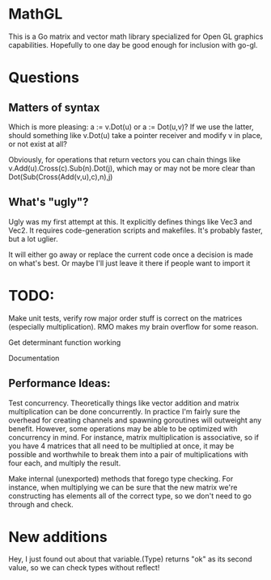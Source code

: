 MathGL
======

This is a Go matrix and vector math library specialized for Open GL graphics capabilities. Hopefully to one day be good enough for inclusion with go-gl.

# Questions

## Matters of syntax

Which is more pleasing: a := v.Dot(u) or a := Dot(u,v)? If we use the latter, should something like v.Dot(u) take a pointer receiver and modify v in place, or not exist at all?

Obviously, for operations that return vectors you can chain things like v.Add(u).Cross(c).Sub(n).Dot(j), which may or may not be more clear than Dot(Sub(Cross(Add(v,u),c),n),j)

## What's "ugly"?

Ugly was my first attempt at this. It explicitly defines things like Vec3 and Vec2. It requires code-generation scripts and makefiles. It's probably faster, but a lot uglier.

It will either go away or replace the current code once a decision is made on what's best. Or maybe I'll just leave it there if people want to import it


# TODO:

Make unit tests, verify row major order stuff is correct on the matrices (especially multiplication). RMO makes my brain overflow for some reason.

Get determinant function working

Documentation

## Performance Ideas:

Test concurrency. Theoretically things like vector addition and matrix multiplication can be done concurrently. In practice I'm fairly sure the overhead for creating channels and spawning goroutines will outweight any benefit. However, some operations may be able to be optimized with concurrency in mind. For instance, matrix multiplication is associative, so if you have 4 matrices that all need to be multiplied at once, it may be possible and worthwhile to break them into a pair of multiplications with four each, and multiply the result.

Make internal (unexported) methods that forego type checking. For instance, when multiplying we can be sure that the new matrix we're constructing has elements all of the correct type, so we don't need to go through and check.

# New additions

Hey, I just found out about that variable.(Type) returns "ok" as its second value, so we can check types without reflect!